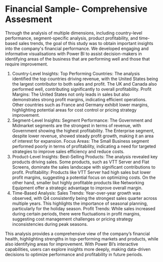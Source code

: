 # Financial Sample- Comprehensive Assesment 
Through the analysis of multiple dimensions, including country-level performance, segment-specific analysis, product profitability, and time-based sales trends, the goal of this study was to obtain important insights into the company's financial performance. We developed engaging and informative visualisations with Power BI to assist decision-makers in identifying areas of the business that are performing well and those that require improvement.
1. Country-Level Insights:
Top Performing Countries: The analysis identified the top countries driving revenue, with the United States being the largest contributor to both sales and profit. The UK and Canada also performed well, contributing significantly to overall profitability.
Profit Margins: The United States not only leads in sales but also demonstrates strong profit margins, indicating efficient operations. Other countries such as France and Germany exhibit lower margins, highlighting potential areas for cost control or pricing strategy improvement.
2. Segment-Level Insights:
Segment Performance: The Government and Midmarket segments are the strongest in terms of revenue, with Government showing the highest profitability. The Enterprise segment, despite lower revenue, showed steady profit growth, making it an area of interest for expansion.
Focus Areas: The Small Business segment performed poorly in terms of profitability, indicating a need for targeted strategies to improve sales efficiency and reduce costs.
3. Product-Level Insights:
Best-Selling Products: The analysis revealed key products driving sales. Some products, such as VTT Server and Flat Screens, dominate the sales landscape with significant contributions to profit.
Profitability: Products like VTT Server had high sales but lower profit margins, suggesting a potential focus on optimizing costs. On the other hand, smaller but highly profitable products like Networking Equipment offer a strategic advantage to improve overall margin.
4. Time-Based Analysis:
Sales Trends: Year-over-year growth was observed, with Q4 consistently being the strongest sales quarter across multiple years. This highlights the importance of seasonal planning, particularly for the holiday season.
Profit Trends: While sales increased during certain periods, there were fluctuations in profit margins, suggesting cost management challenges or pricing strategy inconsistencies during peak seasons.

This analysis provides a comprehensive view of the company’s financial health, highlighting strengths in top-performing markets and products, while also identifying areas for improvement. With Power BI’s interactive capabilities, users can explore insights more deeply, making data-driven decisions to optimize performance and profitability in future periods.
